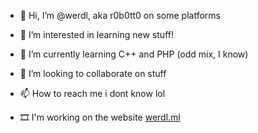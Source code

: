 - 👋 Hi, I’m @werdl, aka r0b0tt0 on some platforms
- 👀 I’m interested in learning new stuff!
- 🌱 I’m currently learning C++ and PHP (odd mix, I know)
- 💞️ I’m looking to collaborate on stuff
- 📫 How to reach me i dont know lol

- 🎞 I'm working on the website [werdl.ml](werdl.ml)
<!---
werdl/werdl is a ✨ special ✨ repository because its `README.md` (this file) appears on your GitHub profile.
You can click the Preview link to take a look at your changes.
--->
